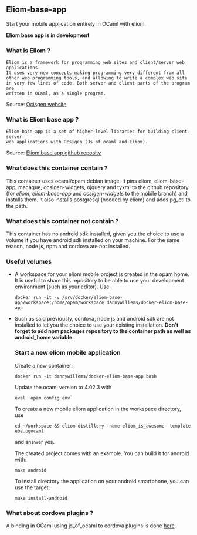 ## Eliom-base-app
Start your mobile application entirely in OCaml with eliom.

**Eliom base app is in development**

### What is Eliom ?

```
Eliom is a framework for programming web sites and client/server web
applications.
It uses very new concepts making programming very different from all
other web programming tools, and allowing to write a complex web site
in very few lines of code. Both server and client parts of the program are
written in OCaml, as a single program.
```

Source: [Ocisgen website](http://ocsigen.org/eliom/)

### What is Eliom base app ?

```
Eliom-base-app is a set of higher-level libraries for building client-server
web applications with Ocsigen (Js_of_ocaml and Eliom).
```

Source: [Eliom base app github
reposity](https://github.com/ocsigen/eliom-base-app)

### What does this container contain ?
This container uses ocaml/opam:debian image. It pins eliom, eliom-base-app,
macaque, ocsigen-widgets, ojquery and tyxml to the github repository (for
*eliom*, *eliom-base-app* and *ocsigen-widgets* to the mobile branch) and
installs them. It also installs postgresql (needed by eliom) and adds pg_ctl to
the path.

### What does this container not contain ?
This container has no android sdk installed, given you the choice to use a
volume if you have android sdk installed on your machine.
For the same reason, node js, npm and cordova are not installed.

### Useful volumes
* A workspace for your eliom mobile project is created in the opam home. It is
  useful to share this repository to be able to use your development environment
  (such as your editor).
  Use
  ```Shell
  docker run -it -v /srv/docker/eliom-base-app/workspace:/home/opam/workspace dannywillems/docker-eliom-base-app
  ```

* Such as said previously, cordova, node js and android sdk are not installed
  to let you the choice to use your existing installation.
  **Don't forget to add npm packages repository to the container path as well
  as android_home variable.**

  ### Start a new eliom mobile application

  Create a new container:
  ```
  docker run -it dannywillems/docker-eliom-base-app bash
  ```

  Update the ocaml version to 4.02.3 with
  ```Shell
  eval `opam config env`
  ```

  To create a new mobile eliom application in the workspace directory, use
  ```
  cd ~/workspace && eliom-distillery -name eliom_is_awesome -template eba.pgocaml
  ```
  and answer yes.

  The created project comes with an example. You can build it for android
  with:
  ```
  make android
  ```

  To install directory the application on your android smartphone, you can use
  the target:
  ```
  make install-android
  ```

### What about cordova plugins ?

A binding in OCaml using js_of_ocaml to cordova plugins is done
[here](https://github.com/dannywillems/ocaml-cordova-plugin-list).
